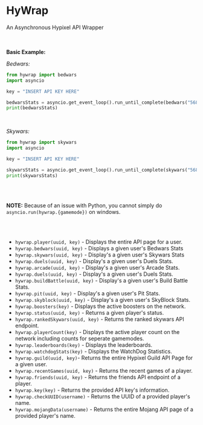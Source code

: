 
<h1>HyWrap</h1>

An Asynchronous Hypixel API Wrapper
<br/>
<br/>
<br/>

**Basic Example:**
<br/>

*Bedwars:*
```py
from hywrap import bedwars
import asyncio

key = "INSERT API KEY HERE"

bedwarsStats = asyncio.get_event_loop().run_until_complete(bedwars("568e9c0662504e8695a809bb277baa9b", key))
print(bedwarsStats)
```
<br/>

*Skywars:*
```py
from hywrap import skywars
import asyncio

key = "INSERT API KEY HERE"

skywarsStats = asyncio.get_event_loop().run_until_complete(skywars("568e9c0662504e8695a809bb277baa9b", key))
print(skywarsStats)
```
<br/>
<br/>

**NOTE:** Because of an issue with Python, you cannot simply do `asyncio.run(hywrap.{gamemode})` on windows.

<br/>
<br/>

- `hywrap.player(uuid, key)` - Displays the entire API page for a user.
- `hywrap.bedwars(uuid, key)` - Displays a given user's Bedwars Stats
- `hywrap.skywars(uuid, key)` - Display's a given user's Skywars Stats
- `hywrap.duels(uuid, key)` - Display's a given user's Duels Stats.
- `hywrap.arcade(uuid, key)` - Display's a given user's Arcade Stats.
- `hywrap.duels(uuid, key)` - Display's a given user's Duels Stats.
- `hywrap.buildBattle(uuid, key)` - Display's a given user's Build Battle Stats.
- `hywrap.pit(uuid, key)` - Display's a given user's Pit Stats.
- `hywrap.skyblock(uuid, key)` - Display's a given user's SkyBlock Stats.
- `hywrap.boosters(key)` - Displays the active boosters on the network.
- `hywrap.status(uuid, key)` - Returns a given player's status.
- `hywrap.rankedSkywars(uuid, key)` - Returns the ranked skywars API endpoint.
- `hywrap.playerCount(key)` - Displays the active player count on the network including counts for seperate gamemodes.
- `hywrap.leaderboards(key)` - Displays the leaderboards.
- `hywrap.watchdogStats(key)` - Displays the WatchDog Statistics.
- `hywrap.guild(uuid, key)`- Returns the entire Hypixel Guild API Page for a given user.
- `hywrap.recentGames(uuid, key)` - Returns the recent games of a player.
- `hywrap.friends(uuid, key)` - Returns the friends API endpoint of a player.
- `hywrap.key(key)` - Returns the provided API key's information.
- `hywrap.checkUUID(username)` - Returns the UUID of a provided player's name.
- `hywrap.mojangData(username)` - Returns the entire Mojang API page of a provided player's name.
